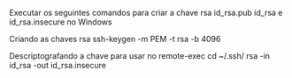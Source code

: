 Executar os seguintes comandos para criar a chave rsa id_rsa.pub id_rsa e id_rsa.insecure no Windows

Criando as chaves rsa
ssh-keygen -m PEM -t rsa -b 4096

Descriptografando a chave para usar no remote-exec
cd ~/.ssh/
rsa -in id_rsa -out id_rsa.insecure
